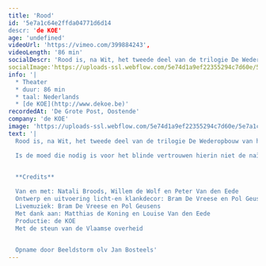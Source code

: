 ```yaml
---
title: 'Rood'
id: '5e7a1c64e2ffda04771d6d14
descr: 'de KOE'
age: 'undefined'
videoUrl: 'https://vimeo.com/399884243',
videoLength: '86 min'
socialDescr: 'Rood is, na Wit, het tweede deel van de trilogie De Wederopbouw van het Westen, waarin de KOE stilstaat bij ontstaan, progressie, stagnatie en onvermijdelijk verval van een beweging, idee, organisatie. ROOD behandelt de bloeiperiode van een nieuw idee. Is de moed die nodig is voor het blinde vertrouwen hierin niet de naïviteit van de overmoed? Wanneer verandert overmoed in hoogmoed? Rood is voor ons onder andere Liz Taylor, die ons meeneemt in een leven vol weelde, tragiek, passie en liefde.'
socialImage:'https://uploads-ssl.webflow.com/5e74d1a9ef22355294c7d60e/5e7a1c20f8eda70fed29815a_DeKoe_Rood.jpg'
info: '|
  * Theater
  * duur: 86 min
  * taal: Nederlands
  * [de KOE](http://www.dekoe.be)'
recordedAt: 'De Grote Post, Oostende'
company: 'de KOE'
image: 'https://uploads-ssl.webflow.com/5e74d1a9ef22355294c7d60e/5e7a1c20f8eda70fed29815a_DeKoe_Rood.jpg'
text: '|
  Rood is, na Wit, het tweede deel van de trilogie De Wederopbouw van het Westen, waarin de KOE stilstaat bij ontstaan, progressie, stagnatie en onvermijdelijk verval van een beweging, idee, organisatie. ROOD behandelt de bloeiperiode van een nieuw idee.

  Is de moed die nodig is voor het blinde vertrouwen hierin niet de naïviteit van de overmoed? Wanneer verandert overmoed in hoogmoed? Rood is voor ons onder andere Liz Taylor, die ons meeneemt in een leven vol weelde, tragiek, passie en liefde.
  

  **Credits**

  Van en met: Natali Broods, Willem de Wolf en Peter Van den Eede
  Ontwerp en uitvoering licht-en klankdecor: Bram De Vreese en Pol Geusens
  Livemuziek: Bram De Vreese en Pol Geusens
  Met dank aan: Matthias de Koning en Louise Van den Eede
  Productie: de KOE
  Met de steun van de Vlaamse overheid
  

  Opname door Beeldstorm olv Jan Bosteels'
---
```

